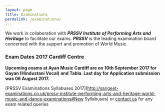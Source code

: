 ```yaml
---
layout: page
title: Examinations
permalink: /examinations/
---
```


We work in collaboration with **_PRSSV Institute of Performing Arts and Heritage_** to facilitate our exams. **_PRSSV_** is the leading examination board concerned with the support and promotion of World Music.

### Exam Dates 2017 Cardiff Centre

**Upcoming exams at Ayan Music Cardiff are on 10th September 2017  for  Gayan (Hindustani Vocal) and Tabla.  Last day for Application submission was 06 August 2017.**

[PRSSV Examinations Syllabuses 2017](http://sangeet-examinations.co.uk/prssv-institute-performing-arts-and-heritage-world-music-and-dance-examinations#New Syllabuses) or  [contact us](/contact-us/) for any exam related queries
